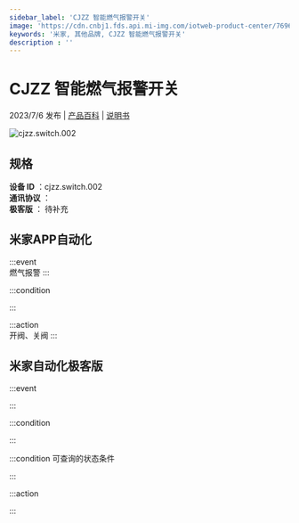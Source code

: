 ```yaml
---
sidebar_label: 'CJZZ 智能燃气报警开关'
image: 'https://cdn.cnbj1.fds.api.mi-img.com/iotweb-product-center/7696dbd251e1da131a21a5cbb3b20d6a_1683705595611.png?GalaxyAccessKeyId=AKVGLQWBOVIRQ3XLEW&Expires=9223372036854775807&Signature=8w5msOx7uRJIQXwlROwMJ6ZzvQ0='
keywords: '米家, 其他品牌, CJZZ 智能燃气报警开关'
description : ''
---
```

# CJZZ 智能燃气报警开关

2023/7/6 发布 | [产品百科](https://home.mi.com/webapp/content/baike/product/index.html?model=cjzz.switch.002/) | [说明书](https://home.mi.com/views/introduction.html?model=cjzz.switch.002&region=cn)

![cjzz.switch.002](https://cdn.cnbj1.fds.api.mi-img.com/iotweb-product-center/7696dbd251e1da131a21a5cbb3b20d6a_1683705595611.png?GalaxyAccessKeyId=AKVGLQWBOVIRQ3XLEW&Expires=9223372036854775807&Signature=8w5msOx7uRJIQXwlROwMJ6ZzvQ0=)

## 规格  
> 
**设备 ID** ：cjzz.switch.002  
**通讯协议** ：  
**极客版**  ： 待补充 


## 米家APP自动化  

:::event  
燃气报警
:::

:::condition  

:::

:::action   
开阀、关阀
:::

## 米家自动化极客版  

:::event  

:::

:::condition  

:::

:::condition 可查询的状态条件  

:::

:::action  

:::

        
